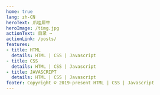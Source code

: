 ```yaml
---
home: true
lang: zh-CN
heroText: 爪哇犀牛
heroImage: /timg.jpg
actionText: 目录 →
actionLink: /posts/
features:
- title: HTML
  details: HTML | CSS | Javascript
- title: CSS
  details: HTML | CSS | Javascript
- title: JAVASCRIPT
  details: HTML | CSS | Javascript
footer: Copyright © 2019-present HTML | CSS | Javascript
---
```

